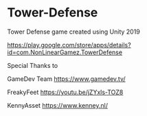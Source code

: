 # Tower-Defense
Tower Defense game created using Unity 2019

https://play.google.com/store/apps/details?id=com.NonLinearGamez.TowerDefense

Special Thanks to

GameDev Team https://www.gamedev.tv/

FreakyFeet https://youtu.be/jZYxls-TOZ8

KennyAsset https://www.kenney.nl/
